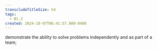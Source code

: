 ```yaml
---
transcludeTitleSize: h4
tags:
  - B1.2
created: 2024-10-07T06:41:57.000-0400
---
```

demonstrate the ability to solve problems independently and as part of a team; 